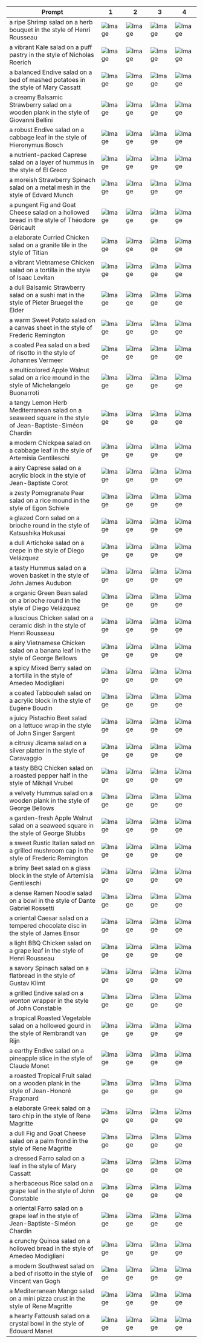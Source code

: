 | Prompt | 1 | 2 | 3 | 4 |
|-|-|-|-|-|
| a ripe Shrimp salad on a herb bouquet in the style of Henri Rousseau | ![Image](https://salad-benchmark-public-assets.s3.us-east-2.amazonaws.com/sdxl/a2971ff9-af08-40e6-8ecc-d9d0cac4e1a6-0.jpg) | ![Image](https://salad-benchmark-public-assets.s3.us-east-2.amazonaws.com/sdxl/a2971ff9-af08-40e6-8ecc-d9d0cac4e1a6-1.jpg) | ![Image](https://salad-benchmark-public-assets.s3.us-east-2.amazonaws.com/sdxl/a2971ff9-af08-40e6-8ecc-d9d0cac4e1a6-2.jpg) | ![Image](https://salad-benchmark-public-assets.s3.us-east-2.amazonaws.com/sdxl/a2971ff9-af08-40e6-8ecc-d9d0cac4e1a6-3.jpg) |
| a vibrant Kale salad on a puff pastry in the style of Nicholas Roerich | ![Image](https://salad-benchmark-public-assets.s3.us-east-2.amazonaws.com/sdxl/c8f6d38c-e4e9-4696-990c-2f3babd19989-0.jpg) | ![Image](https://salad-benchmark-public-assets.s3.us-east-2.amazonaws.com/sdxl/c8f6d38c-e4e9-4696-990c-2f3babd19989-1.jpg) | ![Image](https://salad-benchmark-public-assets.s3.us-east-2.amazonaws.com/sdxl/c8f6d38c-e4e9-4696-990c-2f3babd19989-2.jpg) | ![Image](https://salad-benchmark-public-assets.s3.us-east-2.amazonaws.com/sdxl/c8f6d38c-e4e9-4696-990c-2f3babd19989-3.jpg) |
| a balanced Endive salad on a bed of mashed potatoes in the style of Mary Cassatt | ![Image](https://salad-benchmark-public-assets.s3.us-east-2.amazonaws.com/sdxl/880110fc-6ae2-40ed-bb6d-c2c844308620-0.jpg) | ![Image](https://salad-benchmark-public-assets.s3.us-east-2.amazonaws.com/sdxl/880110fc-6ae2-40ed-bb6d-c2c844308620-1.jpg) | ![Image](https://salad-benchmark-public-assets.s3.us-east-2.amazonaws.com/sdxl/880110fc-6ae2-40ed-bb6d-c2c844308620-2.jpg) | ![Image](https://salad-benchmark-public-assets.s3.us-east-2.amazonaws.com/sdxl/880110fc-6ae2-40ed-bb6d-c2c844308620-3.jpg) |
| a creamy Balsamic Strawberry salad on a wooden plank in the style of Giovanni Bellini | ![Image](https://salad-benchmark-public-assets.s3.us-east-2.amazonaws.com/sdxl/eed1f2eb-3f46-4e5a-bab7-ef2829254efd-0.jpg) | ![Image](https://salad-benchmark-public-assets.s3.us-east-2.amazonaws.com/sdxl/eed1f2eb-3f46-4e5a-bab7-ef2829254efd-1.jpg) | ![Image](https://salad-benchmark-public-assets.s3.us-east-2.amazonaws.com/sdxl/eed1f2eb-3f46-4e5a-bab7-ef2829254efd-2.jpg) | ![Image](https://salad-benchmark-public-assets.s3.us-east-2.amazonaws.com/sdxl/eed1f2eb-3f46-4e5a-bab7-ef2829254efd-3.jpg) |
| a robust Endive salad on a cabbage leaf in the style of Hieronymus Bosch | ![Image](https://salad-benchmark-public-assets.s3.us-east-2.amazonaws.com/sdxl/83e20ea2-ac93-425b-b2b8-1b1e1dffa04f-0.jpg) | ![Image](https://salad-benchmark-public-assets.s3.us-east-2.amazonaws.com/sdxl/83e20ea2-ac93-425b-b2b8-1b1e1dffa04f-1.jpg) | ![Image](https://salad-benchmark-public-assets.s3.us-east-2.amazonaws.com/sdxl/83e20ea2-ac93-425b-b2b8-1b1e1dffa04f-2.jpg) | ![Image](https://salad-benchmark-public-assets.s3.us-east-2.amazonaws.com/sdxl/83e20ea2-ac93-425b-b2b8-1b1e1dffa04f-3.jpg) |
| a nutrient-packed Caprese salad on a layer of hummus in the style of El Greco | ![Image](https://salad-benchmark-public-assets.s3.us-east-2.amazonaws.com/sdxl/a6ab2a8d-72cf-4033-93fa-f13242208fb7-0.jpg) | ![Image](https://salad-benchmark-public-assets.s3.us-east-2.amazonaws.com/sdxl/a6ab2a8d-72cf-4033-93fa-f13242208fb7-1.jpg) | ![Image](https://salad-benchmark-public-assets.s3.us-east-2.amazonaws.com/sdxl/a6ab2a8d-72cf-4033-93fa-f13242208fb7-2.jpg) | ![Image](https://salad-benchmark-public-assets.s3.us-east-2.amazonaws.com/sdxl/a6ab2a8d-72cf-4033-93fa-f13242208fb7-3.jpg) |
| a moreish Strawberry Spinach salad on a metal mesh in the style of Edvard Munch | ![Image](https://salad-benchmark-public-assets.s3.us-east-2.amazonaws.com/sdxl/02705008-7f52-4ce1-bedf-617f41df532a-0.jpg) | ![Image](https://salad-benchmark-public-assets.s3.us-east-2.amazonaws.com/sdxl/02705008-7f52-4ce1-bedf-617f41df532a-1.jpg) | ![Image](https://salad-benchmark-public-assets.s3.us-east-2.amazonaws.com/sdxl/02705008-7f52-4ce1-bedf-617f41df532a-2.jpg) | ![Image](https://salad-benchmark-public-assets.s3.us-east-2.amazonaws.com/sdxl/02705008-7f52-4ce1-bedf-617f41df532a-3.jpg) |
| a pungent Fig and Goat Cheese salad on a hollowed bread in the style of Théodore Géricault | ![Image](https://salad-benchmark-public-assets.s3.us-east-2.amazonaws.com/sdxl/1a121957-4586-4683-88c6-bc3af4e1db1a-0.jpg) | ![Image](https://salad-benchmark-public-assets.s3.us-east-2.amazonaws.com/sdxl/1a121957-4586-4683-88c6-bc3af4e1db1a-1.jpg) | ![Image](https://salad-benchmark-public-assets.s3.us-east-2.amazonaws.com/sdxl/1a121957-4586-4683-88c6-bc3af4e1db1a-2.jpg) | ![Image](https://salad-benchmark-public-assets.s3.us-east-2.amazonaws.com/sdxl/1a121957-4586-4683-88c6-bc3af4e1db1a-3.jpg) |
| a elaborate Curried Chicken salad on a granite tile in the style of Titian | ![Image](https://salad-benchmark-public-assets.s3.us-east-2.amazonaws.com/sdxl/9ab118fe-f639-467b-874f-4a37dae177c4-0.jpg) | ![Image](https://salad-benchmark-public-assets.s3.us-east-2.amazonaws.com/sdxl/9ab118fe-f639-467b-874f-4a37dae177c4-1.jpg) | ![Image](https://salad-benchmark-public-assets.s3.us-east-2.amazonaws.com/sdxl/9ab118fe-f639-467b-874f-4a37dae177c4-2.jpg) | ![Image](https://salad-benchmark-public-assets.s3.us-east-2.amazonaws.com/sdxl/9ab118fe-f639-467b-874f-4a37dae177c4-3.jpg) |
| a vibrant Vietnamese Chicken salad on a tortilla in the style of Isaac Levitan | ![Image](https://salad-benchmark-public-assets.s3.us-east-2.amazonaws.com/sdxl/b7053957-4b14-4d09-9713-ed84d10f059a-0.jpg) | ![Image](https://salad-benchmark-public-assets.s3.us-east-2.amazonaws.com/sdxl/b7053957-4b14-4d09-9713-ed84d10f059a-1.jpg) | ![Image](https://salad-benchmark-public-assets.s3.us-east-2.amazonaws.com/sdxl/b7053957-4b14-4d09-9713-ed84d10f059a-2.jpg) | ![Image](https://salad-benchmark-public-assets.s3.us-east-2.amazonaws.com/sdxl/b7053957-4b14-4d09-9713-ed84d10f059a-3.jpg) |
| a dull Balsamic Strawberry salad on a sushi mat in the style of Pieter Bruegel the Elder | ![Image](https://salad-benchmark-public-assets.s3.us-east-2.amazonaws.com/sdxl/77ca7df5-befb-4587-9e81-cc1b4ddf12cc-0.jpg) | ![Image](https://salad-benchmark-public-assets.s3.us-east-2.amazonaws.com/sdxl/77ca7df5-befb-4587-9e81-cc1b4ddf12cc-1.jpg) | ![Image](https://salad-benchmark-public-assets.s3.us-east-2.amazonaws.com/sdxl/77ca7df5-befb-4587-9e81-cc1b4ddf12cc-2.jpg) | ![Image](https://salad-benchmark-public-assets.s3.us-east-2.amazonaws.com/sdxl/77ca7df5-befb-4587-9e81-cc1b4ddf12cc-3.jpg) |
| a warm Sweet Potato salad on a canvas sheet in the style of Frederic Remington | ![Image](https://salad-benchmark-public-assets.s3.us-east-2.amazonaws.com/sdxl/df80df39-48ab-44cb-ae06-5b24182a943e-0.jpg) | ![Image](https://salad-benchmark-public-assets.s3.us-east-2.amazonaws.com/sdxl/df80df39-48ab-44cb-ae06-5b24182a943e-1.jpg) | ![Image](https://salad-benchmark-public-assets.s3.us-east-2.amazonaws.com/sdxl/df80df39-48ab-44cb-ae06-5b24182a943e-2.jpg) | ![Image](https://salad-benchmark-public-assets.s3.us-east-2.amazonaws.com/sdxl/df80df39-48ab-44cb-ae06-5b24182a943e-3.jpg) |
| a coated Pea salad on a bed of risotto in the style of Johannes Vermeer | ![Image](https://salad-benchmark-public-assets.s3.us-east-2.amazonaws.com/sdxl/8eeaa7f1-9cd7-4375-b651-3554cb973099-0.jpg) | ![Image](https://salad-benchmark-public-assets.s3.us-east-2.amazonaws.com/sdxl/8eeaa7f1-9cd7-4375-b651-3554cb973099-1.jpg) | ![Image](https://salad-benchmark-public-assets.s3.us-east-2.amazonaws.com/sdxl/8eeaa7f1-9cd7-4375-b651-3554cb973099-2.jpg) | ![Image](https://salad-benchmark-public-assets.s3.us-east-2.amazonaws.com/sdxl/8eeaa7f1-9cd7-4375-b651-3554cb973099-3.jpg) |
| a multicolored Apple Walnut salad on a rice mound in the style of Michelangelo Buonarroti | ![Image](https://salad-benchmark-public-assets.s3.us-east-2.amazonaws.com/sdxl/192e93f2-a317-46e7-bffa-7d490ba54376-0.jpg) | ![Image](https://salad-benchmark-public-assets.s3.us-east-2.amazonaws.com/sdxl/192e93f2-a317-46e7-bffa-7d490ba54376-1.jpg) | ![Image](https://salad-benchmark-public-assets.s3.us-east-2.amazonaws.com/sdxl/192e93f2-a317-46e7-bffa-7d490ba54376-2.jpg) | ![Image](https://salad-benchmark-public-assets.s3.us-east-2.amazonaws.com/sdxl/192e93f2-a317-46e7-bffa-7d490ba54376-3.jpg) |
| a tangy Lemon Herb Mediterranean salad on a seaweed square in the style of Jean-Baptiste-Siméon Chardin | ![Image](https://salad-benchmark-public-assets.s3.us-east-2.amazonaws.com/sdxl/361b4b0f-de81-4e3a-be07-0e2ae9e2e0d0-0.jpg) | ![Image](https://salad-benchmark-public-assets.s3.us-east-2.amazonaws.com/sdxl/361b4b0f-de81-4e3a-be07-0e2ae9e2e0d0-1.jpg) | ![Image](https://salad-benchmark-public-assets.s3.us-east-2.amazonaws.com/sdxl/361b4b0f-de81-4e3a-be07-0e2ae9e2e0d0-2.jpg) | ![Image](https://salad-benchmark-public-assets.s3.us-east-2.amazonaws.com/sdxl/361b4b0f-de81-4e3a-be07-0e2ae9e2e0d0-3.jpg) |
| a modern Chickpea salad on a cabbage leaf in the style of Artemisia Gentileschi | ![Image](https://salad-benchmark-public-assets.s3.us-east-2.amazonaws.com/sdxl/6f0f52e5-2b09-4de5-9a61-34785001dd3e-0.jpg) | ![Image](https://salad-benchmark-public-assets.s3.us-east-2.amazonaws.com/sdxl/6f0f52e5-2b09-4de5-9a61-34785001dd3e-1.jpg) | ![Image](https://salad-benchmark-public-assets.s3.us-east-2.amazonaws.com/sdxl/6f0f52e5-2b09-4de5-9a61-34785001dd3e-2.jpg) | ![Image](https://salad-benchmark-public-assets.s3.us-east-2.amazonaws.com/sdxl/6f0f52e5-2b09-4de5-9a61-34785001dd3e-3.jpg) |
| a airy Caprese salad on a acrylic block in the style of Jean-Baptiste Corot | ![Image](https://salad-benchmark-public-assets.s3.us-east-2.amazonaws.com/sdxl/0176b703-9055-444c-a4ce-61bb30b43f87-0.jpg) | ![Image](https://salad-benchmark-public-assets.s3.us-east-2.amazonaws.com/sdxl/0176b703-9055-444c-a4ce-61bb30b43f87-1.jpg) | ![Image](https://salad-benchmark-public-assets.s3.us-east-2.amazonaws.com/sdxl/0176b703-9055-444c-a4ce-61bb30b43f87-2.jpg) | ![Image](https://salad-benchmark-public-assets.s3.us-east-2.amazonaws.com/sdxl/0176b703-9055-444c-a4ce-61bb30b43f87-3.jpg) |
| a zesty Pomegranate Pear salad on a rice mound in the style of Egon Schiele | ![Image](https://salad-benchmark-public-assets.s3.us-east-2.amazonaws.com/sdxl/457b095f-4753-4ef9-94e8-6730fd2b36f5-0.jpg) | ![Image](https://salad-benchmark-public-assets.s3.us-east-2.amazonaws.com/sdxl/457b095f-4753-4ef9-94e8-6730fd2b36f5-1.jpg) | ![Image](https://salad-benchmark-public-assets.s3.us-east-2.amazonaws.com/sdxl/457b095f-4753-4ef9-94e8-6730fd2b36f5-2.jpg) | ![Image](https://salad-benchmark-public-assets.s3.us-east-2.amazonaws.com/sdxl/457b095f-4753-4ef9-94e8-6730fd2b36f5-3.jpg) |
| a glazed Corn salad on a brioche round in the style of Katsushika Hokusai | ![Image](https://salad-benchmark-public-assets.s3.us-east-2.amazonaws.com/sdxl/3d61a595-694e-44bf-80e6-84b26f48e8ab-0.jpg) | ![Image](https://salad-benchmark-public-assets.s3.us-east-2.amazonaws.com/sdxl/3d61a595-694e-44bf-80e6-84b26f48e8ab-1.jpg) | ![Image](https://salad-benchmark-public-assets.s3.us-east-2.amazonaws.com/sdxl/3d61a595-694e-44bf-80e6-84b26f48e8ab-2.jpg) | ![Image](https://salad-benchmark-public-assets.s3.us-east-2.amazonaws.com/sdxl/3d61a595-694e-44bf-80e6-84b26f48e8ab-3.jpg) |
| a dull Artichoke salad on a crepe in the style of Diego Velázquez | ![Image](https://salad-benchmark-public-assets.s3.us-east-2.amazonaws.com/sdxl/c51cd5e0-518e-4890-95c6-beed62cd79e0-0.jpg) | ![Image](https://salad-benchmark-public-assets.s3.us-east-2.amazonaws.com/sdxl/c51cd5e0-518e-4890-95c6-beed62cd79e0-1.jpg) | ![Image](https://salad-benchmark-public-assets.s3.us-east-2.amazonaws.com/sdxl/c51cd5e0-518e-4890-95c6-beed62cd79e0-2.jpg) | ![Image](https://salad-benchmark-public-assets.s3.us-east-2.amazonaws.com/sdxl/c51cd5e0-518e-4890-95c6-beed62cd79e0-3.jpg) |
| a tasty Hummus salad on a woven basket in the style of John James Audubon | ![Image](https://salad-benchmark-public-assets.s3.us-east-2.amazonaws.com/sdxl/07653a71-dcdd-4644-a081-fef5a0d4e416-0.jpg) | ![Image](https://salad-benchmark-public-assets.s3.us-east-2.amazonaws.com/sdxl/07653a71-dcdd-4644-a081-fef5a0d4e416-1.jpg) | ![Image](https://salad-benchmark-public-assets.s3.us-east-2.amazonaws.com/sdxl/07653a71-dcdd-4644-a081-fef5a0d4e416-2.jpg) | ![Image](https://salad-benchmark-public-assets.s3.us-east-2.amazonaws.com/sdxl/07653a71-dcdd-4644-a081-fef5a0d4e416-3.jpg) |
| a organic Green Bean salad on a brioche round in the style of Diego Velázquez | ![Image](https://salad-benchmark-public-assets.s3.us-east-2.amazonaws.com/sdxl/9be29839-5a27-4daf-b051-2e4bcc0fadb0-0.jpg) | ![Image](https://salad-benchmark-public-assets.s3.us-east-2.amazonaws.com/sdxl/9be29839-5a27-4daf-b051-2e4bcc0fadb0-1.jpg) | ![Image](https://salad-benchmark-public-assets.s3.us-east-2.amazonaws.com/sdxl/9be29839-5a27-4daf-b051-2e4bcc0fadb0-2.jpg) | ![Image](https://salad-benchmark-public-assets.s3.us-east-2.amazonaws.com/sdxl/9be29839-5a27-4daf-b051-2e4bcc0fadb0-3.jpg) |
| a luscious Chicken salad on a ceramic dish in the style of Henri Rousseau | ![Image](https://salad-benchmark-public-assets.s3.us-east-2.amazonaws.com/sdxl/5453a8b1-5b80-45ab-a97e-5650d271d5e1-0.jpg) | ![Image](https://salad-benchmark-public-assets.s3.us-east-2.amazonaws.com/sdxl/5453a8b1-5b80-45ab-a97e-5650d271d5e1-1.jpg) | ![Image](https://salad-benchmark-public-assets.s3.us-east-2.amazonaws.com/sdxl/5453a8b1-5b80-45ab-a97e-5650d271d5e1-2.jpg) | ![Image](https://salad-benchmark-public-assets.s3.us-east-2.amazonaws.com/sdxl/5453a8b1-5b80-45ab-a97e-5650d271d5e1-3.jpg) |
| a airy Vietnamese Chicken salad on a banana leaf in the style of George Bellows | ![Image](https://salad-benchmark-public-assets.s3.us-east-2.amazonaws.com/sdxl/0f64fe75-f8d9-47a6-a810-14fe57336e6b-0.jpg) | ![Image](https://salad-benchmark-public-assets.s3.us-east-2.amazonaws.com/sdxl/0f64fe75-f8d9-47a6-a810-14fe57336e6b-1.jpg) | ![Image](https://salad-benchmark-public-assets.s3.us-east-2.amazonaws.com/sdxl/0f64fe75-f8d9-47a6-a810-14fe57336e6b-2.jpg) | ![Image](https://salad-benchmark-public-assets.s3.us-east-2.amazonaws.com/sdxl/0f64fe75-f8d9-47a6-a810-14fe57336e6b-3.jpg) |
| a spicy Mixed Berry salad on a tortilla in the style of Amedeo Modigliani | ![Image](https://salad-benchmark-public-assets.s3.us-east-2.amazonaws.com/sdxl/684292b5-ab02-42be-b765-f8a287a6b22d-0.jpg) | ![Image](https://salad-benchmark-public-assets.s3.us-east-2.amazonaws.com/sdxl/684292b5-ab02-42be-b765-f8a287a6b22d-1.jpg) | ![Image](https://salad-benchmark-public-assets.s3.us-east-2.amazonaws.com/sdxl/684292b5-ab02-42be-b765-f8a287a6b22d-2.jpg) | ![Image](https://salad-benchmark-public-assets.s3.us-east-2.amazonaws.com/sdxl/684292b5-ab02-42be-b765-f8a287a6b22d-3.jpg) |
| a coated Tabbouleh salad on a acrylic block in the style of Eugène Boudin | ![Image](https://salad-benchmark-public-assets.s3.us-east-2.amazonaws.com/sdxl/dfb603ad-5402-477a-b97f-e1f37b93001a-0.jpg) | ![Image](https://salad-benchmark-public-assets.s3.us-east-2.amazonaws.com/sdxl/dfb603ad-5402-477a-b97f-e1f37b93001a-1.jpg) | ![Image](https://salad-benchmark-public-assets.s3.us-east-2.amazonaws.com/sdxl/dfb603ad-5402-477a-b97f-e1f37b93001a-2.jpg) | ![Image](https://salad-benchmark-public-assets.s3.us-east-2.amazonaws.com/sdxl/dfb603ad-5402-477a-b97f-e1f37b93001a-3.jpg) |
| a juicy Pistachio Beet salad on a lettuce wrap in the style of John Singer Sargent | ![Image](https://salad-benchmark-public-assets.s3.us-east-2.amazonaws.com/sdxl/b16de1d7-9218-4d01-bae7-5db9c23ac4c8-0.jpg) | ![Image](https://salad-benchmark-public-assets.s3.us-east-2.amazonaws.com/sdxl/b16de1d7-9218-4d01-bae7-5db9c23ac4c8-1.jpg) | ![Image](https://salad-benchmark-public-assets.s3.us-east-2.amazonaws.com/sdxl/b16de1d7-9218-4d01-bae7-5db9c23ac4c8-2.jpg) | ![Image](https://salad-benchmark-public-assets.s3.us-east-2.amazonaws.com/sdxl/b16de1d7-9218-4d01-bae7-5db9c23ac4c8-3.jpg) |
| a citrusy Jicama salad on a silver platter in the style of Caravaggio | ![Image](https://salad-benchmark-public-assets.s3.us-east-2.amazonaws.com/sdxl/f7c88730-a8da-4b97-b4a9-112c7a4699e6-0.jpg) | ![Image](https://salad-benchmark-public-assets.s3.us-east-2.amazonaws.com/sdxl/f7c88730-a8da-4b97-b4a9-112c7a4699e6-1.jpg) | ![Image](https://salad-benchmark-public-assets.s3.us-east-2.amazonaws.com/sdxl/f7c88730-a8da-4b97-b4a9-112c7a4699e6-2.jpg) | ![Image](https://salad-benchmark-public-assets.s3.us-east-2.amazonaws.com/sdxl/f7c88730-a8da-4b97-b4a9-112c7a4699e6-3.jpg) |
| a tasty BBQ Chicken salad on a roasted pepper half in the style of Mikhail Vrubel | ![Image](https://salad-benchmark-public-assets.s3.us-east-2.amazonaws.com/sdxl/81bf0a51-f6f3-4bbc-bbfa-932bbab5f270-0.jpg) | ![Image](https://salad-benchmark-public-assets.s3.us-east-2.amazonaws.com/sdxl/81bf0a51-f6f3-4bbc-bbfa-932bbab5f270-1.jpg) | ![Image](https://salad-benchmark-public-assets.s3.us-east-2.amazonaws.com/sdxl/81bf0a51-f6f3-4bbc-bbfa-932bbab5f270-2.jpg) | ![Image](https://salad-benchmark-public-assets.s3.us-east-2.amazonaws.com/sdxl/81bf0a51-f6f3-4bbc-bbfa-932bbab5f270-3.jpg) |
| a velvety Hummus salad on a wooden plank in the style of George Bellows | ![Image](https://salad-benchmark-public-assets.s3.us-east-2.amazonaws.com/sdxl/9d1c414c-cd78-4e54-9662-be202b114645-0.jpg) | ![Image](https://salad-benchmark-public-assets.s3.us-east-2.amazonaws.com/sdxl/9d1c414c-cd78-4e54-9662-be202b114645-1.jpg) | ![Image](https://salad-benchmark-public-assets.s3.us-east-2.amazonaws.com/sdxl/9d1c414c-cd78-4e54-9662-be202b114645-2.jpg) | ![Image](https://salad-benchmark-public-assets.s3.us-east-2.amazonaws.com/sdxl/9d1c414c-cd78-4e54-9662-be202b114645-3.jpg) |
| a garden-fresh Apple Walnut salad on a seaweed square in the style of George Stubbs | ![Image](https://salad-benchmark-public-assets.s3.us-east-2.amazonaws.com/sdxl/6b506659-5860-4f71-b4b6-a49c6ddc5116-0.jpg) | ![Image](https://salad-benchmark-public-assets.s3.us-east-2.amazonaws.com/sdxl/6b506659-5860-4f71-b4b6-a49c6ddc5116-1.jpg) | ![Image](https://salad-benchmark-public-assets.s3.us-east-2.amazonaws.com/sdxl/6b506659-5860-4f71-b4b6-a49c6ddc5116-2.jpg) | ![Image](https://salad-benchmark-public-assets.s3.us-east-2.amazonaws.com/sdxl/6b506659-5860-4f71-b4b6-a49c6ddc5116-3.jpg) |
| a sweet Rustic Italian salad on a grilled mushroom cap in the style of Frederic Remington | ![Image](https://salad-benchmark-public-assets.s3.us-east-2.amazonaws.com/sdxl/92a76f0d-db64-4b9d-bf34-c1fe953a8206-0.jpg) | ![Image](https://salad-benchmark-public-assets.s3.us-east-2.amazonaws.com/sdxl/92a76f0d-db64-4b9d-bf34-c1fe953a8206-1.jpg) | ![Image](https://salad-benchmark-public-assets.s3.us-east-2.amazonaws.com/sdxl/92a76f0d-db64-4b9d-bf34-c1fe953a8206-2.jpg) | ![Image](https://salad-benchmark-public-assets.s3.us-east-2.amazonaws.com/sdxl/92a76f0d-db64-4b9d-bf34-c1fe953a8206-3.jpg) |
| a briny Beet salad on a glass block in the style of Artemisia Gentileschi | ![Image](https://salad-benchmark-public-assets.s3.us-east-2.amazonaws.com/sdxl/70d23380-2c61-4c4b-b8bd-b7e827850d29-0.jpg) | ![Image](https://salad-benchmark-public-assets.s3.us-east-2.amazonaws.com/sdxl/70d23380-2c61-4c4b-b8bd-b7e827850d29-1.jpg) | ![Image](https://salad-benchmark-public-assets.s3.us-east-2.amazonaws.com/sdxl/70d23380-2c61-4c4b-b8bd-b7e827850d29-2.jpg) | ![Image](https://salad-benchmark-public-assets.s3.us-east-2.amazonaws.com/sdxl/70d23380-2c61-4c4b-b8bd-b7e827850d29-3.jpg) |
| a dense Ramen Noodle salad on a bowl in the style of Dante Gabriel Rossetti | ![Image](https://salad-benchmark-public-assets.s3.us-east-2.amazonaws.com/sdxl/5655b807-6e9e-4964-876e-1ed652f26b63-0.jpg) | ![Image](https://salad-benchmark-public-assets.s3.us-east-2.amazonaws.com/sdxl/5655b807-6e9e-4964-876e-1ed652f26b63-1.jpg) | ![Image](https://salad-benchmark-public-assets.s3.us-east-2.amazonaws.com/sdxl/5655b807-6e9e-4964-876e-1ed652f26b63-2.jpg) | ![Image](https://salad-benchmark-public-assets.s3.us-east-2.amazonaws.com/sdxl/5655b807-6e9e-4964-876e-1ed652f26b63-3.jpg) |
| a oriental Caesar salad on a tempered chocolate disc in the style of James Ensor | ![Image](https://salad-benchmark-public-assets.s3.us-east-2.amazonaws.com/sdxl/214b9585-5bc7-401a-8755-a1833e31a254-0.jpg) | ![Image](https://salad-benchmark-public-assets.s3.us-east-2.amazonaws.com/sdxl/214b9585-5bc7-401a-8755-a1833e31a254-1.jpg) | ![Image](https://salad-benchmark-public-assets.s3.us-east-2.amazonaws.com/sdxl/214b9585-5bc7-401a-8755-a1833e31a254-2.jpg) | ![Image](https://salad-benchmark-public-assets.s3.us-east-2.amazonaws.com/sdxl/214b9585-5bc7-401a-8755-a1833e31a254-3.jpg) |
| a light BBQ Chicken salad on a grape leaf in the style of Henri Rousseau | ![Image](https://salad-benchmark-public-assets.s3.us-east-2.amazonaws.com/sdxl/2c58c381-b446-4bee-b1d8-8c2004ab20d9-0.jpg) | ![Image](https://salad-benchmark-public-assets.s3.us-east-2.amazonaws.com/sdxl/2c58c381-b446-4bee-b1d8-8c2004ab20d9-1.jpg) | ![Image](https://salad-benchmark-public-assets.s3.us-east-2.amazonaws.com/sdxl/2c58c381-b446-4bee-b1d8-8c2004ab20d9-2.jpg) | ![Image](https://salad-benchmark-public-assets.s3.us-east-2.amazonaws.com/sdxl/2c58c381-b446-4bee-b1d8-8c2004ab20d9-3.jpg) |
| a savory Spinach salad on a flatbread in the style of Gustav Klimt | ![Image](https://salad-benchmark-public-assets.s3.us-east-2.amazonaws.com/sdxl/e400ed24-edd1-4669-9dd8-cdef796ebd7a-0.jpg) | ![Image](https://salad-benchmark-public-assets.s3.us-east-2.amazonaws.com/sdxl/e400ed24-edd1-4669-9dd8-cdef796ebd7a-1.jpg) | ![Image](https://salad-benchmark-public-assets.s3.us-east-2.amazonaws.com/sdxl/e400ed24-edd1-4669-9dd8-cdef796ebd7a-2.jpg) | ![Image](https://salad-benchmark-public-assets.s3.us-east-2.amazonaws.com/sdxl/e400ed24-edd1-4669-9dd8-cdef796ebd7a-3.jpg) |
| a grilled Endive salad on a wonton wrapper in the style of John Constable | ![Image](https://salad-benchmark-public-assets.s3.us-east-2.amazonaws.com/sdxl/56dc5d96-2d9c-412f-b458-4e5dd7cd7e9c-0.jpg) | ![Image](https://salad-benchmark-public-assets.s3.us-east-2.amazonaws.com/sdxl/56dc5d96-2d9c-412f-b458-4e5dd7cd7e9c-1.jpg) | ![Image](https://salad-benchmark-public-assets.s3.us-east-2.amazonaws.com/sdxl/56dc5d96-2d9c-412f-b458-4e5dd7cd7e9c-2.jpg) | ![Image](https://salad-benchmark-public-assets.s3.us-east-2.amazonaws.com/sdxl/56dc5d96-2d9c-412f-b458-4e5dd7cd7e9c-3.jpg) |
| a tropical Roasted Vegetable salad on a hollowed gourd in the style of Rembrandt van Rijn | ![Image](https://salad-benchmark-public-assets.s3.us-east-2.amazonaws.com/sdxl/e83c103b-a05f-416e-b624-34c358a0161c-0.jpg) | ![Image](https://salad-benchmark-public-assets.s3.us-east-2.amazonaws.com/sdxl/e83c103b-a05f-416e-b624-34c358a0161c-1.jpg) | ![Image](https://salad-benchmark-public-assets.s3.us-east-2.amazonaws.com/sdxl/e83c103b-a05f-416e-b624-34c358a0161c-2.jpg) | ![Image](https://salad-benchmark-public-assets.s3.us-east-2.amazonaws.com/sdxl/e83c103b-a05f-416e-b624-34c358a0161c-3.jpg) |
| a earthy Endive salad on a pineapple slice in the style of Claude Monet | ![Image](https://salad-benchmark-public-assets.s3.us-east-2.amazonaws.com/sdxl/a6e52fc0-a8c2-40ab-8180-964378946596-0.jpg) | ![Image](https://salad-benchmark-public-assets.s3.us-east-2.amazonaws.com/sdxl/a6e52fc0-a8c2-40ab-8180-964378946596-1.jpg) | ![Image](https://salad-benchmark-public-assets.s3.us-east-2.amazonaws.com/sdxl/a6e52fc0-a8c2-40ab-8180-964378946596-2.jpg) | ![Image](https://salad-benchmark-public-assets.s3.us-east-2.amazonaws.com/sdxl/a6e52fc0-a8c2-40ab-8180-964378946596-3.jpg) |
| a roasted Tropical Fruit salad on a wooden plank in the style of Jean-Honoré Fragonard | ![Image](https://salad-benchmark-public-assets.s3.us-east-2.amazonaws.com/sdxl/55f45a47-6845-4ed2-a321-2b2c26ed7b78-0.jpg) | ![Image](https://salad-benchmark-public-assets.s3.us-east-2.amazonaws.com/sdxl/55f45a47-6845-4ed2-a321-2b2c26ed7b78-1.jpg) | ![Image](https://salad-benchmark-public-assets.s3.us-east-2.amazonaws.com/sdxl/55f45a47-6845-4ed2-a321-2b2c26ed7b78-2.jpg) | ![Image](https://salad-benchmark-public-assets.s3.us-east-2.amazonaws.com/sdxl/55f45a47-6845-4ed2-a321-2b2c26ed7b78-3.jpg) |
| a elaborate Greek salad on a taro chip in the style of Rene Magritte | ![Image](https://salad-benchmark-public-assets.s3.us-east-2.amazonaws.com/sdxl/c736c933-4673-4621-bf0c-c421a25f3eb4-0.jpg) | ![Image](https://salad-benchmark-public-assets.s3.us-east-2.amazonaws.com/sdxl/c736c933-4673-4621-bf0c-c421a25f3eb4-1.jpg) | ![Image](https://salad-benchmark-public-assets.s3.us-east-2.amazonaws.com/sdxl/c736c933-4673-4621-bf0c-c421a25f3eb4-2.jpg) | ![Image](https://salad-benchmark-public-assets.s3.us-east-2.amazonaws.com/sdxl/c736c933-4673-4621-bf0c-c421a25f3eb4-3.jpg) |
| a dull Fig and Goat Cheese salad on a palm frond in the style of Rene Magritte | ![Image](https://salad-benchmark-public-assets.s3.us-east-2.amazonaws.com/sdxl/e78dbd21-b5c9-4be2-8e59-dbb469b24e9c-0.jpg) | ![Image](https://salad-benchmark-public-assets.s3.us-east-2.amazonaws.com/sdxl/e78dbd21-b5c9-4be2-8e59-dbb469b24e9c-1.jpg) | ![Image](https://salad-benchmark-public-assets.s3.us-east-2.amazonaws.com/sdxl/e78dbd21-b5c9-4be2-8e59-dbb469b24e9c-2.jpg) | ![Image](https://salad-benchmark-public-assets.s3.us-east-2.amazonaws.com/sdxl/e78dbd21-b5c9-4be2-8e59-dbb469b24e9c-3.jpg) |
| a dressed Farro salad on a leaf in the style of Mary Cassatt | ![Image](https://salad-benchmark-public-assets.s3.us-east-2.amazonaws.com/sdxl/55c6ba78-0037-4209-ae70-764ffb0a6c2c-0.jpg) | ![Image](https://salad-benchmark-public-assets.s3.us-east-2.amazonaws.com/sdxl/55c6ba78-0037-4209-ae70-764ffb0a6c2c-1.jpg) | ![Image](https://salad-benchmark-public-assets.s3.us-east-2.amazonaws.com/sdxl/55c6ba78-0037-4209-ae70-764ffb0a6c2c-2.jpg) | ![Image](https://salad-benchmark-public-assets.s3.us-east-2.amazonaws.com/sdxl/55c6ba78-0037-4209-ae70-764ffb0a6c2c-3.jpg) |
| a herbaceous Rice salad on a grape leaf in the style of John Constable | ![Image](https://salad-benchmark-public-assets.s3.us-east-2.amazonaws.com/sdxl/e0a7bff9-c340-4299-91b3-80db37553ee0-0.jpg) | ![Image](https://salad-benchmark-public-assets.s3.us-east-2.amazonaws.com/sdxl/e0a7bff9-c340-4299-91b3-80db37553ee0-1.jpg) | ![Image](https://salad-benchmark-public-assets.s3.us-east-2.amazonaws.com/sdxl/e0a7bff9-c340-4299-91b3-80db37553ee0-2.jpg) | ![Image](https://salad-benchmark-public-assets.s3.us-east-2.amazonaws.com/sdxl/e0a7bff9-c340-4299-91b3-80db37553ee0-3.jpg) |
| a oriental Farro salad on a grape leaf in the style of Jean-Baptiste-Siméon Chardin | ![Image](https://salad-benchmark-public-assets.s3.us-east-2.amazonaws.com/sdxl/8a9ce8e0-f3a4-4ebc-8287-4269b1b63a60-0.jpg) | ![Image](https://salad-benchmark-public-assets.s3.us-east-2.amazonaws.com/sdxl/8a9ce8e0-f3a4-4ebc-8287-4269b1b63a60-1.jpg) | ![Image](https://salad-benchmark-public-assets.s3.us-east-2.amazonaws.com/sdxl/8a9ce8e0-f3a4-4ebc-8287-4269b1b63a60-2.jpg) | ![Image](https://salad-benchmark-public-assets.s3.us-east-2.amazonaws.com/sdxl/8a9ce8e0-f3a4-4ebc-8287-4269b1b63a60-3.jpg) |
| a crunchy Quinoa salad on a hollowed bread in the style of Amedeo Modigliani | ![Image](https://salad-benchmark-public-assets.s3.us-east-2.amazonaws.com/sdxl/6be4fffd-68c7-4eff-8c0b-1c35e626d01c-0.jpg) | ![Image](https://salad-benchmark-public-assets.s3.us-east-2.amazonaws.com/sdxl/6be4fffd-68c7-4eff-8c0b-1c35e626d01c-1.jpg) | ![Image](https://salad-benchmark-public-assets.s3.us-east-2.amazonaws.com/sdxl/6be4fffd-68c7-4eff-8c0b-1c35e626d01c-2.jpg) | ![Image](https://salad-benchmark-public-assets.s3.us-east-2.amazonaws.com/sdxl/6be4fffd-68c7-4eff-8c0b-1c35e626d01c-3.jpg) |
| a modern Southwest salad on a bed of risotto in the style of Vincent van Gogh | ![Image](https://salad-benchmark-public-assets.s3.us-east-2.amazonaws.com/sdxl/e58b56d1-6a66-4757-b01e-447b6ee6b99d-0.jpg) | ![Image](https://salad-benchmark-public-assets.s3.us-east-2.amazonaws.com/sdxl/e58b56d1-6a66-4757-b01e-447b6ee6b99d-1.jpg) | ![Image](https://salad-benchmark-public-assets.s3.us-east-2.amazonaws.com/sdxl/e58b56d1-6a66-4757-b01e-447b6ee6b99d-2.jpg) | ![Image](https://salad-benchmark-public-assets.s3.us-east-2.amazonaws.com/sdxl/e58b56d1-6a66-4757-b01e-447b6ee6b99d-3.jpg) |
| a Mediterranean Mango salad on a mini pizza crust in the style of Rene Magritte | ![Image](https://salad-benchmark-public-assets.s3.us-east-2.amazonaws.com/sdxl/f58e2d57-e052-4aba-ab99-02ef2005d575-0.jpg) | ![Image](https://salad-benchmark-public-assets.s3.us-east-2.amazonaws.com/sdxl/f58e2d57-e052-4aba-ab99-02ef2005d575-1.jpg) | ![Image](https://salad-benchmark-public-assets.s3.us-east-2.amazonaws.com/sdxl/f58e2d57-e052-4aba-ab99-02ef2005d575-2.jpg) | ![Image](https://salad-benchmark-public-assets.s3.us-east-2.amazonaws.com/sdxl/f58e2d57-e052-4aba-ab99-02ef2005d575-3.jpg) |
| a hearty Fattoush salad on a crystal bowl in the style of Edouard Manet | ![Image](https://salad-benchmark-public-assets.s3.us-east-2.amazonaws.com/sdxl/20299d45-6ea7-4c8d-9f7f-373c1e01b214-0.jpg) | ![Image](https://salad-benchmark-public-assets.s3.us-east-2.amazonaws.com/sdxl/20299d45-6ea7-4c8d-9f7f-373c1e01b214-1.jpg) | ![Image](https://salad-benchmark-public-assets.s3.us-east-2.amazonaws.com/sdxl/20299d45-6ea7-4c8d-9f7f-373c1e01b214-2.jpg) | ![Image](https://salad-benchmark-public-assets.s3.us-east-2.amazonaws.com/sdxl/20299d45-6ea7-4c8d-9f7f-373c1e01b214-3.jpg) |
